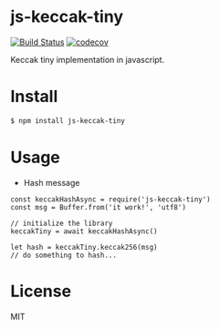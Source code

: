 # js-keccak-tiny
[![Build Status](https://travis-ci.org/sc0Vu/js-keccak-tiny.svg?branch=master)](https://travis-ci.org/sc0Vu/js-keccak-tiny)
[![codecov](https://codecov.io/gh/sc0Vu/js-keccak-tiny/branch/master/graph/badge.svg)](https://codecov.io/gh/sc0Vu/js-keccak-tiny)

Keccak tiny implementation in javascript.

# Install

```BASH
$ npm install js-keccak-tiny
```

# Usage

* Hash message
```JS
const keccakHashAsync = require('js-keccak-tiny')
const msg = Buffer.from('it work!', 'utf8')

// initialize the library
keccakTiny = await keccakHashAsync()

let hash = keccakTiny.keccak256(msg)
// do something to hash...
```

# License

MIT